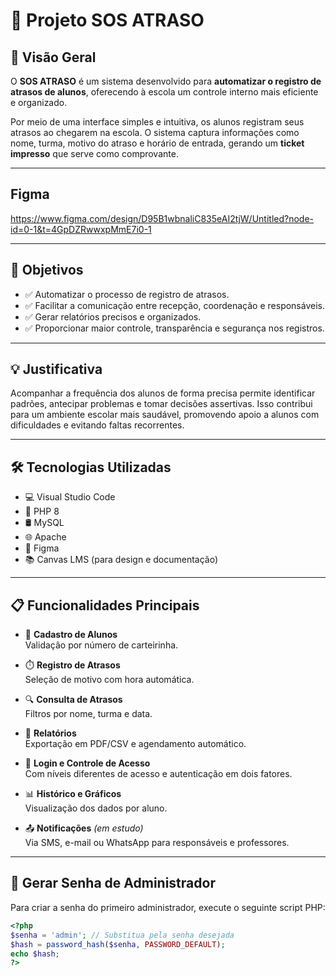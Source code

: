 # 📘 Projeto SOS ATRASO

## 📌 Visão Geral

O **SOS ATRASO** é um sistema desenvolvido para **automatizar o registro de atrasos de alunos**, oferecendo à escola um controle interno mais eficiente e organizado.

Por meio de uma interface simples e intuitiva, os alunos registram seus atrasos ao chegarem na escola. O sistema captura informações como nome, turma, motivo do atraso e horário de entrada, gerando um **ticket impresso** que serve como comprovante.

---
## Figma
https://www.figma.com/design/D95B1wbnaliC835eAI2tjW/Untitled?node-id=0-1&t=4GpDZRwwxpMmE7i0-1

---

## 🎯 Objetivos

- ✅ Automatizar o processo de registro de atrasos.
- ✅ Facilitar a comunicação entre recepção, coordenação e responsáveis.
- ✅ Gerar relatórios precisos e organizados.
- ✅ Proporcionar maior controle, transparência e segurança nos registros.

---

## 💡 Justificativa

Acompanhar a frequência dos alunos de forma precisa permite identificar padrões, antecipar problemas e tomar decisões assertivas. Isso contribui para um ambiente escolar mais saudável, promovendo apoio a alunos com dificuldades e evitando faltas recorrentes.

---

## 🛠️ Tecnologias Utilizadas

- 💻 Visual Studio Code
- 🐘 PHP 8
- 🛢️ MySQL
- 🌐 Apache
- 🎨 Figma
- 📚 Canvas LMS (para design e documentação)

---

## 📋 Funcionalidades Principais

- 📌 **Cadastro de Alunos**  
  Validação por número de carteirinha.

- ⏱️ **Registro de Atrasos**  
  Seleção de motivo com hora automática.

- 🔍 **Consulta de Atrasos**  
  Filtros por nome, turma e data.

- 📑 **Relatórios**  
  Exportação em PDF/CSV e agendamento automático.

- 🔐 **Login e Controle de Acesso**  
  Com níveis diferentes de acesso e autenticação em dois fatores.

- 📊 **Histórico e Gráficos**  
  Visualização dos dados por aluno.

- 📤 **Notificações** *(em estudo)*  
  Via SMS, e-mail ou WhatsApp para responsáveis e professores.

---

## 🔐 Gerar Senha de Administrador

Para criar a senha do primeiro administrador, execute o seguinte script PHP:

```php
<?php
$senha = 'admin'; // Substitua pela senha desejada
$hash = password_hash($senha, PASSWORD_DEFAULT);
echo $hash;
?>

